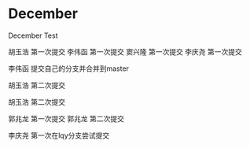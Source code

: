 # December
December Test

胡玉浩 第一次提交
李伟函 第一次提交
窦兴隆 第一次提交
李庆尧 第一次提交


李伟函 提交自己的分支并合并到master

胡玉浩 第二次提交

胡玉浩 第二次提交

郭兆龙 第一次提交
郭兆龙 第二次提交

李庆尧 第一次在lqy分支尝试提交


